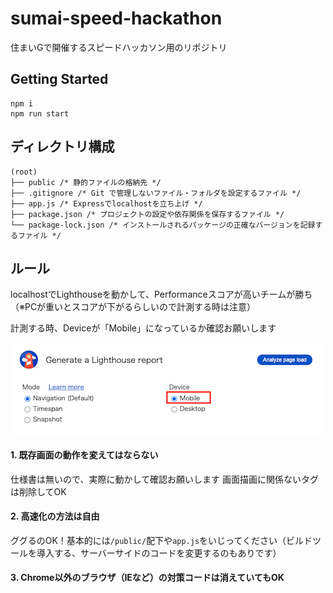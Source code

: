 # sumai-speed-hackathon
住まいGで開催するスピードハッカソン用のリポジトリ

## Getting Started
```
npm i
npm run start
```

## ディレクトリ構成
```
(root)
├── public /* 静的ファイルの格納先 */
├── .gitignore /* Git で管理しないファイル・フォルダを設定するファイル */
├── app.js /* Expressでlocalhostを立ち上げ */
├── package.json /* プロジェクトの設定や依存関係を保存するファイル */
└── package-lock.json /* インストールされるパッケージの正確なバージョンを記録するファイル */
```

## ルール
localhostでLighthouseを動かして、Performanceスコアが高いチームが勝ち
（※PCが重いとスコアが下がるらしいので計測する時は注意）

計測する時、Deviceが「Mobile」になっているか確認お願いします

<img src="./lighthouse_setting.png" alt="Lighthouse設定画面" width="500">

#### 1. 既存画面の動作を変えてはならない
仕様書は無いので、実際に動かして確認お願いします
画面描画に関係ないタグは削除してOK
#### 2. 高速化の方法は自由
ググるのOK！基本的には`/public/`配下や`app.js`をいじってください（ビルドツールを導入する、サーバーサイドのコードを変更するのもありです）
#### 3. Chrome以外のブラウザ（IEなど）の対策コードは消えていてもOK
